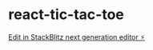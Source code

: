 # react-tic-tac-toe

[Edit in StackBlitz next generation editor ⚡️](https://stackblitz.com/~/github.com/Balamurali12345/react-tic-tac-toe)